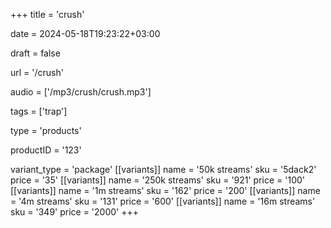 +++
title = 'crush'

date = 2024-05-18T19:23:22+03:00

draft = false

url = '/crush'

audio = ['/mp3/crush/crush.mp3']

tags = ['trap']

type = 'products'

productID = '123'

variant_type = 'package'
[[variants]]
name = '50k streams'
sku = '5dack2'
price = '35'
[[variants]]
name = '250k streams'
sku = '921'
price = '100'
[[variants]]
name = '1m streams'
sku = '162'
price = '200'
[[variants]]
name = '4m streams'
sku = '131'
price = '600'
[[variants]]
name = '16m streams'
sku = '349'
price = '2000'
+++
